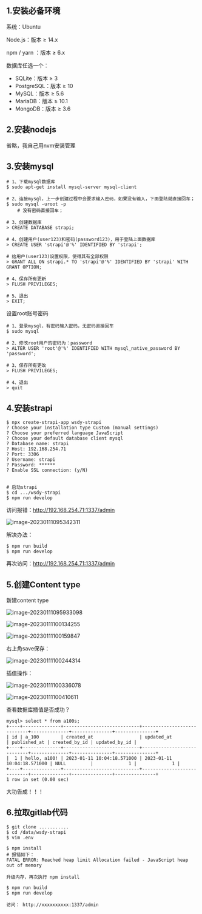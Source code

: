 ## 1.安装必备环境

系统：Ubuntu

Node.js：版本 ≥ 14.x

npm / yarn ：版本 ≥ 6.x

数据库任选一个：

- SQLite：版本  ≥ 3
- PostgreSQL：版本  ≥ 10
- MySQL：版本  ≥ 5.6
- MariaDB：版本  ≥ 10.1
- MongoDB：版本  ≥ 3.6



## 2.安装nodejs

省略，我自己用nvm安装管理

## 3.安装mysql

```shell
# 1、下载mysql数据库
$ sudo apt-get install mysql-server mysql-client

# 2、连接mysql，上一步创建过程中会要求输入密码，如果没有输入，下面登陆就直接回车；
$ sudo mysql -uroot -p 
	# 没有密码直接回车；

# 3、创建数据库
> CREATE DATABASE strapi;

# 4、创建用户(user123)和密码(password123)，用于登陆上面数据库
> CREATE USER 'strapi'@'%' IDENTIFIED BY 'strapi';

# 给用户(user123)设置权限，使得其有全部权限
> GRANT ALL ON strapi.* TO 'strapi'@'%' IDENTIFIED BY 'strapi' WITH GRANT OPTION;
    
# 4、保存所有更新
> FLUSH PRIVILEGES;

# 5、退出
> EXIT;
```

设置root账号密码

```shell
# 1、登录mysql，有密码输入密码，无密码直接回车
$ sudo mysql

# 2、修改root用户的密码为：password
> ALTER USER 'root'@'%' IDENTIFIED WITH mysql_native_password BY 'password';

# 3、保存所有更改
> FLUSH PRIVILEGES;

# 4、退出
> quit
```



## 4.安装strapi

```shell
$ npx create-strapi-app wsdy-strapi
? Choose your installation type Custom (manual settings)
? Choose your preferred language JavaScript
? Choose your default database client mysql
? Database name: strapi
? Host: 192.168.254.71
? Port: 3306
? Username: strapi
? Password: ******
? Enable SSL connection: (y/N) 


# 启动strapi
$ cd .../wsdy-strapi
$ npm run develop
```

访问报错：http://192.168.254.71:1337/admin

![image-20230111095342311](D:\Tech\linux\Ronnie\assets\image-20230111095342311.png)

解决办法：

```shell
$ npm run build
$ npm run develop
```

再次访问：http://192.168.254.71:1337/admin



## 5.创建Content type

新建content type

![image-20230111095933098](D:\Tech\linux\Ronnie\assets\image-20230111095933098.png)

![image-20230111100134255](D:\Tech\linux\Ronnie\assets\image-20230111100134255.png)

![image-20230111100159847](D:\Tech\linux\Ronnie\assets\image-20230111100159847.png)

右上角save保存：

![image-20230111100244314](D:\Tech\linux\Ronnie\assets\image-20230111100244314.png)

插值操作：

![image-20230111100336078](D:\Tech\linux\Ronnie\assets\image-20230111100336078.png)

![image-20230111100410611](D:\Tech\linux\Ronnie\assets\image-20230111100410611.png)



查看数据库插值是否成功？

```mysql
mysql> select * from a100s;
+----+--------------+----------------------------+----------------------------+--------------+---------------+---------------+
| id | a_100        | created_at                 | updated_at                 | published_at | created_by_id | updated_by_id |
+----+--------------+----------------------------+----------------------------+--------------+---------------+---------------+
|  1 | hello, a100! | 2023-01-11 10:04:18.571000 | 2023-01-11 10:04:18.571000 | NULL         |             1 |             1 |
+----+--------------+----------------------------+----------------------------+--------------+---------------+---------------+
1 row in set (0.00 sec)

```

大功告成！！！



## 6.拉取gitlab代码

```shell
$ git clone ...........
$ cd /data/wsdy-strapi
$ vim .env

$ npm install
# 报错如下：
FATAL ERROR: Reached heap limit Allocation failed - JavaScript heap out of memory

升级内存，再次执行 npm install

$ npm run build
$ npm run develop

访问： http://xxxxxxxxxx:1337/admin
```


